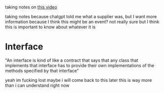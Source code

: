 taking notes on [this video](https://www.youtube.com/watch?v=tj5sLSFjVj4)

taking notes because chatgpt told me what a supplier was, but I want more information because I think this might be an event? not really sure but I think this is important to know about whatever it is

# Interface
"An interface is kind of like a contract that says that any class that implements that interface has to provide their own implementations of the methods specified by that interface"

yeah im fucking lost maybe i will come back to this later this is way more than i can understand right now